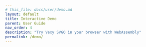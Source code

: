 ```yaml
---
# this_file: docs/user/demo.md
layout: default
title: Interactive Demo
parent: User Guide
nav_order: 4
description: "Try Vexy SVGO in your browser with WebAssembly"
permalink: /demo/
---
```


<!DOCTYPE html>
<html lang="en">
<head>
    <meta charset="UTF-8">
    <meta name="viewport" content="width=device-width, initial-scale=1.0">
    <title>Vexy SVGO WebAssembly Demo</title>
    <style>
        .demo-container {
            max-width: 1200px;
            margin: 0 auto;
            padding: 20px;
        }
        
        .status-alert {
            padding: 12px 16px;
            border-radius: 6px;
            margin-bottom: 20px;
            display: flex;
            align-items: center;
            gap: 8px;
        }
        
        .status-loading {
            background-color: #fff3cd;
            color: #856404;
            border: 1px solid #ffeaa7;
        }
        
        .status-success {
            background-color: #d1ecf1;
            color: #0c5460;
            border: 1px solid #bee5eb;
        }
        
        .status-error {
            background-color: #f8d7da;
            color: #721c24;
            border: 1px solid #f5c6cb;
        }
        
        .demo-grid {
            display: grid;
            grid-template-columns: 1fr 1fr;
            gap: 20px;
            margin-bottom: 20px;
        }
        
        @media (max-width: 768px) {
            .demo-grid {
                grid-template-columns: 1fr;
            }
        }
        
        .demo-panel {
            border: 1px solid #d0d7de;
            border-radius: 6px;
            overflow: hidden;
        }
        
        .panel-header {
            background-color: #f6f8fa;
            padding: 16px;
            border-bottom: 1px solid #d0d7de;
            font-weight: 600;
        }
        
        .panel-body {
            padding: 16px;
        }
        
        .svg-textarea {
            width: 100%;
            height: 200px;
            font-family: 'SF Mono', Monaco, Inconsolata, 'Roboto Mono', monospace;
            font-size: 12px;
            border: 1px solid #d0d7de;
            border-radius: 6px;
            padding: 8px;
            resize: vertical;
        }
        
        .svg-preview {
            min-height: 150px;
            border: 1px solid #d0d7de;
            border-radius: 6px;
            padding: 16px;
            margin-top: 12px;
            background: repeating-conic-gradient(#f6f8fa 0% 25%, transparent 0% 50%) 50% / 20px 20px;
            display: flex;
            align-items: center;
            justify-content: center;
            overflow: auto;
        }
        
        .svg-preview svg {
            max-width: 100%;
            max-height: 100%;
        }
        
        .controls-section {
            margin-bottom: 20px;
        }
        
        .controls-grid {
            display: grid;
            grid-template-columns: repeat(auto-fit, minmax(200px, 1fr));
            gap: 16px;
            margin-bottom: 16px;
        }
        
        .control-group {
            display: flex;
            flex-direction: column;
            gap: 4px;
        }
        
        .control-label {
            font-weight: 500;
            font-size: 14px;
        }
        
        .btn {
            display: inline-flex;
            align-items: center;
            gap: 6px;
            padding: 6px 12px;
            border: 1px solid #d0d7de;
            border-radius: 6px;
            background-color: #f6f8fa;
            color: #24292f;
            text-decoration: none;
            cursor: pointer;
            font-size: 14px;
            transition: all 0.2s;
        }
        
        .btn:hover {
            background-color: #f3f4f6;
        }
        
        .btn-primary {
            background-color: #2da44e;
            color: white;
            border-color: #2da44e;
        }
        
        .btn-primary:hover {
            background-color: #2c974b;
        }
        
        .btn-secondary {
            background-color: #6f42c1;
            color: white;
            border-color: #6f42c1;
        }
        
        .btn-secondary:hover {
            background-color: #633bc0;
        }
        
        .btn:disabled {
            opacity: 0.6;
            cursor: not-allowed;
        }
        
        .stats-grid {
            display: grid;
            grid-template-columns: repeat(auto-fit, minmax(120px, 1fr));
            gap: 16px;
            margin-bottom: 20px;
        }
        
        .stat-card {
            text-align: center;
            padding: 16px;
            border: 1px solid #d0d7de;
            border-radius: 6px;
        }
        
        .stat-value {
            font-size: 24px;
            font-weight: 600;
            color: #2da44e;
        }
        
        .stat-label {
            font-size: 12px;
            color: #656d76;
            margin-top: 4px;
        }
        
        .plugins-section {
            margin-top: 16px;
        }
        
        .plugins-grid {
            display: grid;
            grid-template-columns: repeat(auto-fit, minmax(200px, 1fr));
            gap: 8px;
            margin-top: 12px;
        }
        
        .plugin-control {
            display: flex;
            align-items: center;
            gap: 8px;
            padding: 4px;
        }
        
        .plugin-control input[type="checkbox"] {
            margin: 0;
        }
        
        .file-upload {
            position: relative;
            overflow: hidden;
            display: inline-block;
        }
        
        .file-upload input[type=file] {
            position: absolute;
            left: -9999px;
        }
        
        .example-svg {
            cursor: pointer;
            padding: 8px;
            border: 1px solid #d0d7de;
            border-radius: 6px;
            margin-right: 8px;
            margin-bottom: 8px;
            display: inline-block;
        }
        
        .example-svg:hover {
            background-color: #f6f8fa;
        }
    </style>
</head>
<body>
    <div class="demo-container">
        <h1>Vexy SVGO WebAssembly Demo</h1>
        <p>Experience Vexy SVGO's power directly in your browser with native WebAssembly performance.</p>
        
        <!-- Status -->
        <div id="status" class="status-alert status-loading">
            <span>⏳</span>
            <span>Loading WebAssembly module...</span>
        </div>
        
        <!-- Controls -->
        <div class="controls-section">
            <div class="controls-grid">
                <div class="control-group">
                    <label class="control-label">
                        <input type="checkbox" id="multipass"> Multipass optimization
                    </label>
                </div>
                <div class="control-group">
                    <label class="control-label">
                        <input type="checkbox" id="pretty"> Pretty print output
                    </label>
                </div>
                <div class="control-group">
                    <label class="control-label">Precision:</label>
                    <input type="number" id="precision" value="3" min="0" max="10" style="width: 60px;">
                </div>
                <div class="control-group">
                    <label class="control-label">Indent:</label>
                    <input type="number" id="indent" value="2" min="0" max="8" style="width: 60px;">
                </div>
            </div>
            
            <!-- Action Buttons -->
            <div style="display: flex; gap: 12px; flex-wrap: wrap;">
                <button id="optimize-btn" class="btn btn-primary" disabled>
                    <span>⚙️</span>
                    <span>Optimize SVG</span>
                </button>
                <button id="example-btn" class="btn btn-secondary">
                    <span>📝</span>
                    <span>Load Example</span>
                </button>
                <button id="clear-btn" class="btn">
                    <span>🗑️</span>
                    <span>Clear</span>
                </button>
                <label class="btn file-upload">
                    <span>📁</span>
                    <span>Upload SVG</span>
                    <input type="file" id="file-input" accept=".svg,image/svg+xml">
                </label>
                <button id="download-btn" class="btn" style="display: none;">
                    <span>💾</span>
                    <span>Download</span>
                </button>
            </div>
            
            <!-- Plugin Configuration -->
            <details class="plugins-section">
                <summary style="cursor: pointer; padding: 8px 0; font-weight: 500;">🧩 Plugin Configuration</summary>
                <div class="plugins-grid" id="plugins-grid">
                    <!-- Plugins will be populated by JavaScript -->
                </div>
            </details>
        </div>
        
        <!-- Input/Output Grid -->
        <div class="demo-grid">
            <!-- Input Panel -->
            <div class="demo-panel">
                <div class="panel-header">Input SVG</div>
                <div class="panel-body">
                    <textarea id="input-svg" class="svg-textarea" placeholder="Paste your SVG code here or use the buttons above..."></textarea>
                    <div id="input-preview" class="svg-preview">
                        <span style="color: #656d76;">SVG preview will appear here</span>
                    </div>
                </div>
            </div>
            
            <!-- Output Panel -->
            <div class="demo-panel">
                <div class="panel-header">Optimized SVG</div>
                <div class="panel-body">
                    <textarea id="output-svg" class="svg-textarea" readonly placeholder="Optimized SVG will appear here..."></textarea>
                    <div id="output-preview" class="svg-preview">
                        <span style="color: #656d76;">Optimized SVG preview will appear here</span>
                    </div>
                </div>
            </div>
        </div>
        
        <!-- Statistics -->
        <div id="stats-section" style="display: none;">
            <h3>Optimization Results</h3>
            <div class="stats-grid">
                <div class="stat-card">
                    <div class="stat-value" id="stat-original">-</div>
                    <div class="stat-label">Original Size</div>
                </div>
                <div class="stat-card">
                    <div class="stat-value" id="stat-optimized">-</div>
                    <div class="stat-label">Optimized Size</div>
                </div>
                <div class="stat-card">
                    <div class="stat-value" id="stat-reduction">-</div>
                    <div class="stat-label">Size Reduction</div>
                </div>
                <div class="stat-card">
                    <div class="stat-value" id="stat-time">-</div>
                    <div class="stat-label">Processing Time</div>
                </div>
            </div>
        </div>
        
        <!-- Example SVGs -->
        <div style="margin-top: 20px;">
            <h3>Quick Examples</h3>
            <div id="examples-container" style="margin-top: 12px;">
                <!-- Examples will be populated by JavaScript -->
            </div>
        </div>
    </div>

    <script type="module">
        // WebAssembly state
        let wasmModule = null;
        let vexySvgo = null;
        
        // Common plugins with their default states
        const PLUGIN_DEFAULTS = {
            'removeComments': true,
            'removeTitle': false,
            'removeDesc': false,
            'removeUselessDefs': true,
            'removeEditorsNSData': true,
            'removeEmptyAttrs': true,
            'removeHiddenElems': true,
            'removeEmptyText': true,
            'removeEmptyContainers': true,
            'cleanupEnableBackground': true,
            'convertStyleToAttrs': true,
            'convertColors': true,
            'convertPathData': true,
            'convertTransform': false,
            'removeUnknownsAndDefaults': true,
            'removeNonInheritableGroupAttrs': true,
            'removeUselessStrokeAndFill': true,
            'removeUnusedNS': true,
            'cleanupIDs': true,
            'collapseGroups': true,
            'mergePaths': false,
            'convertShapeToPath': false,
            'sortAttrs': true,
            'removeDimensions': false
        };
        
        // Example SVGs
        const EXAMPLES = {
            'Simple Logo': `<svg xmlns="http://www.w3.org/2000/svg" viewBox="0 0 100 100" width="100" height="100">
  <!-- Main circle -->
  <circle cx="50" cy="50" r="40" fill="#4f46e5" stroke="#ffffff" stroke-width="3"/>
  
  <!-- Text -->
  <text x="50" y="55" text-anchor="middle" font-family="Arial, sans-serif" 
        font-size="12" font-weight="bold" fill="white">VEXY</text>
</svg>`,
            
            'Icon with Gradients': `<svg xmlns="http://www.w3.org/2000/svg" viewBox="0 0 200 200">
  <defs>
    <linearGradient id="grad1" x1="0%" y1="0%" x2="100%" y2="100%">
      <stop offset="0%" style="stop-color:rgb(79,70,229);stop-opacity:1" />
      <stop offset="100%" style="stop-color:rgb(147,51,234);stop-opacity:1" />
    </linearGradient>
  </defs>
  
  <rect x="20" y="20" width="160" height="160" rx="20" fill="url(#grad1)"/>
  <circle cx="100" cy="100" r="30" fill="white" opacity="0.8"/>
  <path d="M 85 90 L 105 90 L 105 110 L 85 110 Z" fill="#4f46e5"/>
</svg>`,
            
            'Complex Paths': `<svg xmlns="http://www.w3.org/2000/svg" viewBox="0 0 300 200">
  <path d="M 10 100 Q 50 50 100 100 T 200 100 Q 250 50 290 100" 
        stroke="#ff6b6b" stroke-width="3" fill="none"/>
  <path d="M 10 150 C 50 100 100 200 150 150 S 250 100 290 150" 
        stroke="#4ecdc4" stroke-width="3" fill="none"/>
  <rect x="0" y="0" width="300" height="200" fill="none" stroke="#333" stroke-width="1"/>
</svg>`
        };
        
        // Initialize WebAssembly module
        async function initWasm() {
            try {
                // In a real implementation, you would load the actual WASM module
                // For now, we'll simulate the initialization and create a mock API
                await new Promise(resolve => setTimeout(resolve, 2000));
                
                // Mock WASM API that simulates real optimization
                vexySvgo = {
                    optimize: function(svgContent, config) {
                        // Basic optimization simulation
                        let optimized = svgContent
                            // Remove comments
                            .replace(/<!--[\s\S]*?-->/g, '')
                            // Normalize whitespace
                            .replace(/\s+/g, ' ')
                            .replace(/>\s+</g, '><')
                            // Remove empty attributes (simple cases)
                            .replace(/\s+[a-zA-Z-]+=""/g, '')
                            .trim();
                        
                        // Apply some plugin-specific optimizations based on config
                        if (config.plugins?.removeTitle !== false) {
                            optimized = optimized.replace(/<title[^>]*>[\s\S]*?<\/title>/gi, '');
                        }
                        if (config.plugins?.removeDesc !== false) {
                            optimized = optimized.replace(/<desc[^>]*>[\s\S]*?<\/desc>/gi, '');
                        }
                        if (config.plugins?.convertColors !== false) {
                            // Convert some named colors to hex
                            optimized = optimized.replace(/fill="red"/gi, 'fill="#f00"');
                            optimized = optimized.replace(/stroke="blue"/gi, 'stroke="#00f"');
                        }
                        
                        // Pretty print if requested
                        if (config.js2svg?.pretty) {
                            optimized = formatXml(optimized, config.js2svg.indent || 2);
                        }
                        
                        const originalSize = svgContent.length;
                        const optimizedSize = optimized.length;
                        const reduction = ((originalSize - optimizedSize) / originalSize * 100);
                        
                        return {
                            data: optimized,
                            originalSize,
                            optimizedSize,
                            sizeReduction: Math.max(0, reduction)
                        };
                    }
                };
                
                updateStatus('success', '✅ WebAssembly module loaded successfully!');
                document.getElementById('optimize-btn').disabled = false;
                
            } catch (error) {
                console.error('Failed to load WASM:', error);
                updateStatus('error', `❌ Failed to load WebAssembly: ${error.message}`);
            }
        }
        
        // Update status display
        function updateStatus(type, message) {
            const status = document.getElementById('status');
            status.className = `status-alert status-${type}`;
            status.innerHTML = message;
        }
        
        // Format XML with indentation (simple implementation)
        function formatXml(xml, indent = 2) {
            const reg = /(>)(<)(\/*)/g;
            let formatted = xml.replace(reg, '$1\n$2$3');
            let pad = 0;
            
            return formatted.split('\n').map(line => {
                let indent_count = 0;
                if (line.match(/.+<\/\w[^>]*>$/)) {
                    indent_count = 0;
                } else if (line.match(/^<\/\w/)) {
                    if (pad !== 0) pad -= 1;
                } else if (line.match(/^<\w[^>]*[^\/]>.*$/)) {
                    indent_count = 1;
                } else {
                    indent_count = 0;
                }
                
                const padding = ' '.repeat(pad * indent);
                pad += indent_count;
                return padding + line;
            }).join('\n').trim();
        }
        
        // Initialize plugin controls
        function initPluginControls() {
            const container = document.getElementById('plugins-grid');
            
            Object.entries(PLUGIN_DEFAULTS).forEach(([plugin, defaultEnabled]) => {
                const control = document.createElement('div');
                control.className = 'plugin-control';
                control.innerHTML = `
                    <input type="checkbox" id="plugin-${plugin}" ${defaultEnabled ? 'checked' : ''}>
                    <label for="plugin-${plugin}" style="font-size: 13px;">${plugin}</label>
                `;
                container.appendChild(control);
            });
        }
        
        // Initialize example buttons
        function initExamples() {
            const container = document.getElementById('examples-container');
            
            Object.entries(EXAMPLES).forEach(([name, svg]) => {
                const button = document.createElement('div');
                button.className = 'example-svg';
                button.textContent = name;
                button.addEventListener('click', () => {
                    document.getElementById('input-svg').value = svg;
                    updatePreview('input-preview', svg);
                });
                container.appendChild(button);
            });
        }
        
        // Update SVG preview
        function updatePreview(containerId, svg) {
            const container = document.getElementById(containerId);
            try {
                if (svg.trim()) {
                    container.innerHTML = svg;
                    // Ensure SVG fits in container
                    const svgElement = container.querySelector('svg');
                    if (svgElement) {
                        svgElement.style.maxWidth = '100%';
                        svgElement.style.maxHeight = '120px';
                        svgElement.style.height = 'auto';
                    }
                } else {
                    container.innerHTML = '<span style="color: #656d76;">SVG preview will appear here</span>';
                }
            } catch (e) {
                container.innerHTML = '<span style="color: #d73a49;">Invalid SVG</span>';
            }
        }
        
        // Format bytes for display
        function formatBytes(bytes) {
            if (bytes < 1024) return bytes + ' B';
            if (bytes < 1024 * 1024) return (bytes / 1024).toFixed(1) + ' KB';
            return (bytes / (1024 * 1024)).toFixed(2) + ' MB';
        }
        
        // Optimize SVG
        function optimizeSvg() {
            const input = document.getElementById('input-svg').value.trim();
            if (!input) {
                alert('Please enter an SVG to optimize');
                return;
            }
            
            try {
                // Build configuration
                const config = {
                    multipass: document.getElementById('multipass').checked,
                    js2svg: {
                        pretty: document.getElementById('pretty').checked,
                        indent: parseInt(document.getElementById('indent').value) || 2
                    },
                    plugins: {}
                };
                
                // Add plugin settings
                Object.keys(PLUGIN_DEFAULTS).forEach(plugin => {
                    const checkbox = document.getElementById(`plugin-${plugin}`);
                    if (checkbox) {
                        config.plugins[plugin] = checkbox.checked;
                    }
                });
                
                // Measure time
                const startTime = performance.now();
                const result = vexySvgo.optimize(input, config);
                const duration = performance.now() - startTime;
                
                // Display results
                document.getElementById('output-svg').value = result.data;
                updatePreview('output-preview', result.data);
                
                // Update statistics
                document.getElementById('stat-original').textContent = formatBytes(result.originalSize);
                document.getElementById('stat-optimized').textContent = formatBytes(result.optimizedSize);
                document.getElementById('stat-reduction').textContent = result.sizeReduction.toFixed(1) + '%';
                document.getElementById('stat-time').textContent = duration.toFixed(1) + 'ms';
                
                document.getElementById('stats-section').style.display = 'block';
                document.getElementById('download-btn').style.display = 'inline-flex';
                
            } catch (error) {
                alert(`Optimization failed: ${error.message}`);
                console.error('Optimization error:', error);
            }
        }
        
        // Load example SVG
        function loadExample() {
            const svg = EXAMPLES['Simple Logo'];
            document.getElementById('input-svg').value = svg;
            updatePreview('input-preview', svg);
        }
        
        // Clear all content
        function clearAll() {
            document.getElementById('input-svg').value = '';
            document.getElementById('output-svg').value = '';
            updatePreview('input-preview', '');
            updatePreview('output-preview', '');
            document.getElementById('stats-section').style.display = 'none';
            document.getElementById('download-btn').style.display = 'none';
        }
        
        // Download optimized SVG
        function downloadOptimized() {
            const output = document.getElementById('output-svg').value;
            if (!output) return;
            
            const blob = new Blob([output], { type: 'image/svg+xml' });
            const url = URL.createObjectURL(blob);
            const a = document.createElement('a');
            a.href = url;
            a.download = 'optimized.svg';
            document.body.appendChild(a);
            a.click();
            document.body.removeChild(a);
            URL.revokeObjectURL(url);
        }
        
        // Handle file upload
        function handleFileUpload(event) {
            const file = event.target.files[0];
            if (!file) return;
            
            const reader = new FileReader();
            reader.onload = (e) => {
                document.getElementById('input-svg').value = e.target.result;
                updatePreview('input-preview', e.target.result);
            };
            reader.readAsText(file);
        }
        
        // Event listeners
        document.getElementById('optimize-btn').addEventListener('click', optimizeSvg);
        document.getElementById('example-btn').addEventListener('click', loadExample);
        document.getElementById('clear-btn').addEventListener('click', clearAll);
        document.getElementById('download-btn').addEventListener('click', downloadOptimized);
        document.getElementById('file-input').addEventListener('change', handleFileUpload);
        
        // Update preview on input change
        document.getElementById('input-svg').addEventListener('input', (e) => {
            updatePreview('input-preview', e.target.value);
        });
        
        // Initialize everything
        initPluginControls();
        initExamples();
        initWasm();
    </script>
</body>
</html>